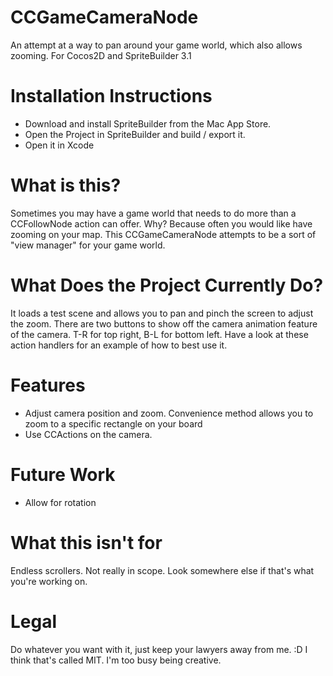 CCGameCameraNode
================

An attempt at a way to pan around your game world, which also allows zooming.  For Cocos2D and SpriteBuilder 3.1

# Installation Instructions

* Download and install SpriteBuilder from the Mac App Store.
* Open the Project in SpriteBuilder and build / export it.
* Open it in Xcode

# What is this?

Sometimes you may have a game world that needs to do more than a CCFollowNode action can offer.  Why?  Because often you would like have zooming on your map.  This CCGameCameraNode attempts to be a sort of "view manager" for your game world.

# What Does the Project Currently Do?

It loads a test scene and allows you to pan and pinch the screen to adjust the zoom.  There are two buttons to show off the camera animation feature of the camera.  T-R for top right, B-L for bottom left.  Have a look at these action handlers for an example of how to best use it.

# Features

* Adjust camera position and zoom.  Convenience method allows you to zoom to a specific rectangle on your board
* Use CCActions on the camera.


# Future Work

* Allow for rotation


# What this isn't for

Endless scrollers.  Not really in scope. Look somewhere else if that's what you're working on.

# Legal

Do whatever you want with it, just keep your lawyers away from me.  :D  I think that's called MIT.  I'm too busy being creative.

